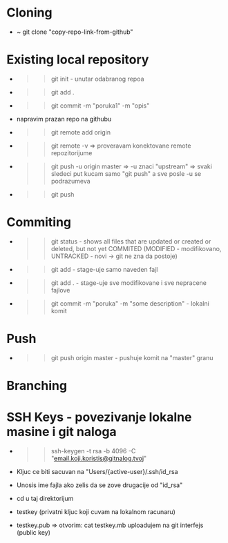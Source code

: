 # Cloning

  - ~ git clone "copy-repo-link-from-github"
  
# Existing local repository
  
  - >> git init - unutar odabranog repoa
  
  - >> git add .
  - >> git commit -m "poruka1" -m "opis"
  
  - napravim prazan repo na githubu
  
  - >> git remote add origin <link-sa-githuba>
  - >> git remote -v => proveravam konektovane remote repozitorijume
  
  - >> git push -u origin master => -u znaci "upstream" => svaki sledeci put kucam samo "git push" a sve posle -u se podrazumeva
  - >> git push
  
# Commiting
  
  - >> git status - shows all files that are updated or created or deleted, but not yet COMMITED
    (MODIFIED - modifikovano, UNTRACKED - novi -> git ne zna da postoje)
 
  - >> git add <file-name>  - stage-uje samo naveden fajl
  - >> git add .            - stage-uje sve modifikovane i sve nepracene fajlove
  
  - >> git commit -m "poruka" -m "some description" - lokalni komit
    
# Push
  
  - >> git push origin master - pushuje komit na "master" granu
  
# Branching
  
  
  
# SSH Keys - povezivanje lokalne masine i git naloga
  
  - >> ssh-keygen -t rsa -b 4096 -C "email.koji.koristis@gitnalog.tvoj"
  
  - Kljuc ce biti sacuvan na "Users/{active-user}/.ssh/id_rsa
  - Unosis ime fajla ako zelis da se zove drugacije od "id_rsa"
  
  - cd u taj direktorijum
  
  - testkey (privatni kljuc koji cuvam na lokalnom racunaru)
  - testkey.pub => 
            otvorim: cat testkey.mb
            uploadujem na git interfejs (public key)
